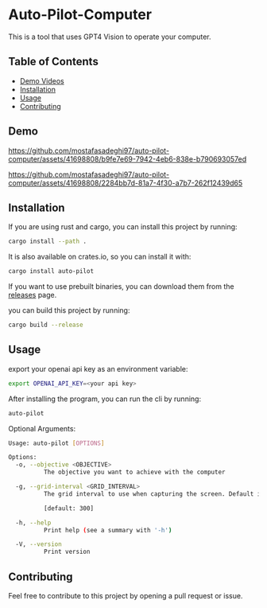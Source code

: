 # Auto-Pilot-Computer

This is a tool that uses GPT4 Vision to operate your computer.

## Table of Contents

- [Demo Videos](#demo)
- [Installation](#installation)
- [Usage](#usage)
- [Contributing](#contributing)

## Demo


https://github.com/mostafasadeghi97/auto-pilot-computer/assets/41698808/b9fe7e69-7942-4eb6-838e-b790693057ed

https://github.com/mostafasadeghi97/auto-pilot-computer/assets/41698808/2284bb7d-81a7-4f30-a7b7-262f12439d65




## Installation

If you are using rust and cargo, you can install this project by running:

```bash
cargo install --path .
```

It is also available on crates.io, so you can install it with:

```bash
cargo install auto-pilot
```

If you want to use prebuilt binaries, you can download them from the [releases](https://github.com/mostafasadeghi97/auto-pilot-computer/releases)
page.

you can build this project by running:

```bash
cargo build --release
```

## Usage

export your openai api key as an environment variable:

```bash
export OPENAI_API_KEY=<your api key>
```

After installing the program, you can run the cli by running:

```bash
auto-pilot
```

Optional Arguments:

```bash
Usage: auto-pilot [OPTIONS]

Options:
  -o, --objective <OBJECTIVE>
          The objective you want to achieve with the computer

  -g, --grid-interval <GRID_INTERVAL>
          The grid interval to use when capturing the screen. Default is 300. The smaller the number, more number of lines will be drawn. (closer to pixel level)

          [default: 300]

  -h, --help
          Print help (see a summary with '-h')

  -V, --version
          Print version
```

## Contributing

Feel free to contribute to this project by opening a pull request or issue.
